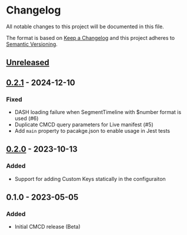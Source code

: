 # Changelog

All notable changes to this project will be documented in this file.

The format is based on [Keep a Changelog](http://keepachangelog.com/)
and this project adheres to [Semantic Versioning](http://semver.org/).

## [Unreleased]

## [0.2.1] - 2024-12-10
### Fixed
- DASH loading failure when SegmentTimeline with $number format is used (#6)
- Duplicate CMCD query parameters for Live manifest (#5)
- Add `main` property to pacakge.json to enable usage in Jest tests

## [0.2.0] - 2023-10-13
### Added
- Support for adding Custom Keys statically in the configuraiton

## 0.1.0 - 2023-05-05
### Added
- Initial CMCD release (Beta)

[Unreleased]: https://github.com/bitmovin/bitmovin-player-web-integration-cmcd/compare/v0.2.1...HEAD
[0.2.1]: https://github.com/bitmovin/bitmovin-player-web-integration-cmcd/compare/v0.2.0...v0.2.1
[0.2.0]: https://github.com/bitmovin/bitmovin-player-web-integration-cmcd/compare/v0.1.0...v0.2.0
